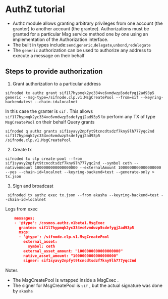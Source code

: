 # AuthZ tutorial 
- Authz module allows granting arbitrary privileges from one account (the granter) to another account (the grantee). Authorizations must be granted for a particular Msg service method one by one using an implementation of the Authorization interface.
- The built in types include:`send`,`generic`,`delegate`,`unbond`,`redelegate`
- The `generic` authorization can be used to authorize any address to execute a message on their behalf

## Steps to provide authorization
1. Grant authorization to a particular address
```shell
sifnoded tx authz grant sif1l7hypmqk2yc334vc6vmdwzp5sdefygj2ad93p5 generic --msg-type=/sifnode.clp.v1.MsgCreatePool --from=sif --keyring-backend=test --chain-id=localnet

```
In this case the granter is `sif` . This allows `sif1l7hypmqk2yc334vc6vmdwzp5sdefygj2ad93p5` to perform any TX of type `MsgCreatePool` on their behalf
Query grants
```shell
sifnoded q authz grants sif1syavy2npfyt9tcncdtsdzf7kny9lh777yqc2nd sif1l7hypmqk2yc334vc6vmdwzp5sdefygj2ad93p5 /sifnode.clp.v1.MsgCreatePool
```
2. Create tx
```shell
sifnoded tx clp create-pool --from sif1syavy2npfyt9tcncdtsdzf7kny9lh777yqc2nd --symbol ceth --nativeAmount 1000000000000000000 --externalAmount 1000000000000000000  --yes --chain-id=localnet --keyring-backend=test --generate-only > tx.json
```

3. Sign and broadcast
```shell
 sifnoded tx authz exec tx.json --from akasha --keyring-backend=test --chain-id=localnet
```
Logs from exec 
```json lines
    messages:
    - '@type': /cosmos.authz.v1beta1.MsgExec
      grantee: sif1l7hypmqk2yc334vc6vmdwzp5sdefygj2ad93p5
      msgs:
      - '@type': /sifnode.clp.v1.MsgCreatePool
        external_asset:
          symbol: ceth
        external_asset_amount: "1000000000000000000"
        native_asset_amount: "1000000000000000000"
        signer: sif1syavy2npfyt9tcncdtsdzf7kny9lh777yqc2nd
```
Notes 
- The MsgCreatePool is wrapped inside a MsgExec .
- The signer for MsgCreatePool is `sif` , but the actual signature was done by `akasha`